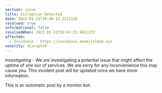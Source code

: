 ```yaml
---
section: issue
title: Disruption Detected
date: 2022-01-21T10:40:13.211213Z
resolved: true
informational: false
resolvedWhen: 2022-01-21T10:41:21.802227Z
affected:
  - Invidious - https://invidious.esmailelbob.xyz
severity: disrupted
---
```

*Investigating* - We are investigating a potential issue that might affect the uptime of one our of services. We are sorry for any inconvenience this may cause you. This incident post will be updated once we have more information.

This is an automatic post by a monitor bot.
        